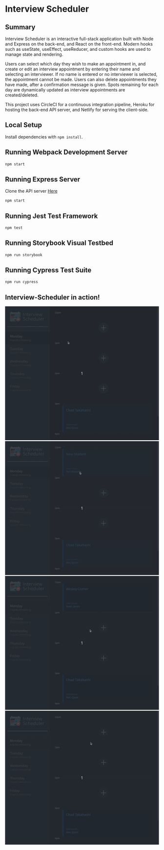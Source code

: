 # Interview Scheduler

## Summary

Interview Scheduler is an interactive full-stack application built with Node and Express on the back-end, and React on the front-end. Modern hooks such as useState, useEffect, useReducer, and custom hooks are used to manage state and rendering.

Users can select which day they wish to make an appointment in, and create or edit an interview appointment by entering their name and selecting an interviewer. If no name is entered or no interviewer is selected, the appointment cannot be made. Users can also delete appointments they have made, after a confirmation message is given. Spots remaining for each day are dynamically updated as interview appointments are created/deleted.

This project uses CircleCI for a continuous integration pipeline, Heroku for hosting the back-end API server, and Netlify for serving the client-side. 

## Local Setup

Install dependencies with `npm install`.

## Running Webpack Development Server

```sh
npm start
```

## Running Express Server

Clone the API server [Here](https://github.com/wescorner/scheduler-api)

```sh
npm start
```

## Running Jest Test Framework

```sh
npm test
```

## Running Storybook Visual Testbed

```sh
npm run storybook
```

## Running Cypress Test Suite

```sh
npm run cypress
```

## Interview-Scheduler in action!

![create-appointment](https://github.com/wescorner/interview-scheduler/blob/master/images/create-appointment.gif)
![delete-appointment](https://github.com/wescorner/interview-scheduler/blob/master/images/delete-appointment.gif)
![edit-appointment](https://github.com/wescorner/interview-scheduler/blob/master/images/edit-appointment.gif)
![error-messages](https://github.com/wescorner/interview-scheduler/blob/master/images/error-messages.gif)
